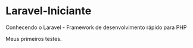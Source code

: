 ﻿# Laravel-Iniciante
Conhecendo o Laravel - Framework de desenvolvimento rápido para PHP

Meus primeiros testes.
